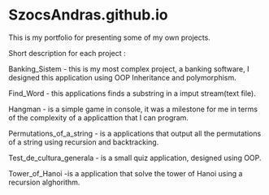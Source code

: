 # SzocsAndras.github.io
This is my portfolio for presenting some of my own projects.

Short description for each project :

Banking_Sistem - this is my most complex project, a banking software, I designed this application using OOP Inheritance and polymorphism.

Find_Word - this applications finds a substring in a imput stream(text file).

Hangman - is a simple game in console, it was a milestone for me in terms of the complexity of a applicattion that I can program.

Permutations_of_a_string - is a applications that output all the permutations of a string using recursion and backtracking.

Test_de_cultura_generala - is a small quiz application, designed using OOP.

Tower_of_Hanoi -is a application that solve the tower of Hanoi using a recursion alghorithm. 
